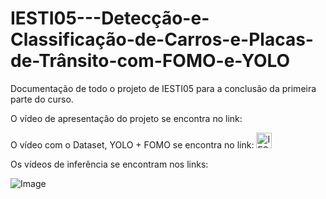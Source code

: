# IESTI05---Detecção-e-Classificação-de-Carros-e-Placas-de-Trânsito-com-FOMO-e-YOLO
Documentação de todo o projeto de IESTI05 para a conclusão da primeira parte do curso.

O vídeo de apresentação do projeto se encontra no link: 

O vídeo com o Dataset, YOLO + FOMO se encontra no link: 
<a href="https://youtu.be/fok5wJpBw3U">
  <img src="https://upload.wikimedia.org/wikipedia/commons/thumb/0/09/YouTube_full-color_icon_%282017%29.svg/1024px-YouTube_full-color_icon_%282017%29.svg.png" width="25" alt="IESTI05 - Dataset + FOMO + YOLO">
</a>

Os vídeos de inferência se encontram nos links:

![Image](https://github.com/user-attachments/assets/7c4a1d2c-c732-4159-9bb7-8cfd5e938abd)
